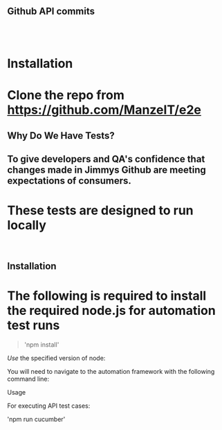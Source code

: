 ## Github API commits

<br />

<br />

# Installation

# Clone the repo from https://github.com/ManzeIT/e2e 

## Why Do We Have Tests?

## To give developers and QA's confidence that changes made in Jimmys Github are meeting expectations of consumers.

# These tests are designed to run locally 
<br />

## Installation

  
# The following is required to install the required node.js for automation test runs

> 'npm install'

*Use* the specified version of node:

You will need to navigate to the automation framework with the following command line:

Usage

For executing API test cases:

'npm run cucumber'
